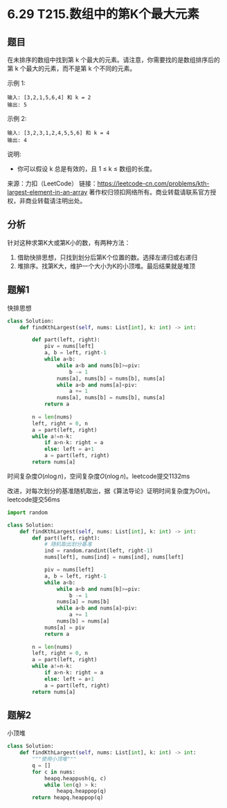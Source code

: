 # 6.29 T215.数组中的第K个最大元素

## 题目
在未排序的数组中找到第 k 个最大的元素。请注意，你需要找的是数组排序后的第 k 个最大的元素，而不是第 k 个不同的元素。

示例 1:
```
输入: [3,2,1,5,6,4] 和 k = 2
输出: 5
```
示例 2:
```
输入: [3,2,3,1,2,4,5,5,6] 和 k = 4
输出: 4
```
说明:
- 你可以假设 k 总是有效的，且 1 ≤ k ≤ 数组的长度。

来源：力扣（LeetCode）
链接：https://leetcode-cn.com/problems/kth-largest-element-in-an-array
著作权归领扣网络所有。商业转载请联系官方授权，非商业转载请注明出处。


## 分析
针对这种求第K大或第K小的数，有两种方法：
1. 借助快排思想，只找到划分后第K个位置的数。选择左递归或右递归
2. 堆排序。找第K大，维护一个大小为K的小顶堆。最后结果就是堆顶

## 题解1
快排思想
```python
class Solution:
    def findKthLargest(self, nums: List[int], k: int) -> int:

        def part(left, right):
            piv = nums[left]
            a, b = left, right-1
            while a<b:
                while a<b and nums[b]>=piv:
                    b -= 1
                nums[a], nums[b] = nums[b], nums[a]
                while a<b and nums[a]<piv:
                    a += 1
                nums[a], nums[b] = nums[b], nums[a]
            return a
        
        n = len(nums)
        left, right = 0, n
        a = part(left, right)
        while a!=n-k:
            if a>n-k: right = a
            else: left = a+1
            a = part(left, right)
        return nums[a]
```
时间复杂度$O(n\log{n})$，空间复杂度$O(n\log{n})$。leetcode提交1132ms

改进，对每次划分的基准随机取出，据《算法导论》证明时间复杂度为$O(n)$。leetcode提交56ms
```python
import random

class Solution:
    def findKthLargest(self, nums: List[int], k: int) -> int:
        def part(left, right):
            # 随机取出划分基准
            ind = random.randint(left, right-1)
            nums[left], nums[ind] = nums[ind], nums[left]

            piv = nums[left]
            a, b = left, right-1
            while a<b:
                while a<b and nums[b]>=piv:
                    b -= 1
                nums[a] = nums[b]
                while a<b and nums[a]<piv:
                    a += 1
                nums[b] = nums[a]
            nums[a] = piv
            return a
        
        n = len(nums)
        left, right = 0, n
        a = part(left, right)
        while a!=n-k:
            if a>n-k: right = a
            else: left = a+1
            a = part(left, right)
        return nums[a]
```

## 题解2
小顶堆

```python
class Solution:
    def findKthLargest(self, nums: List[int], k: int) -> int:
        """使用小顶堆"""
        q = []
        for c in nums:
            heapq.heappush(q, c)
            while len(q) > k:
                heapq.heappop(q)
        return heapq.heappop(q)
```



